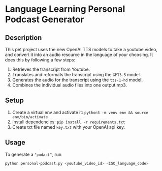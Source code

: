 # Language Learning Personal Podcast Generator

## Description
This pet project uses the new OpenAI TTS models to take a youtube video, and convert it into an audio resource in the language of your choosing. It does this by following a few steps:
1. Retrieves the transcript from Youtube.
2. Translates and reformats the transcript using the `GPT3.5` model.
3. Generates the audio for the transcript using the `tts-1-hd` model.
4. Combines the individual audio files into one output mp3.

## Setup
1. Create a virtual env and activate it: `python3 -m venv env && source env/bin/activate` 
2. install dependencies: `pip install -r requirements.txt`
3. Create txt file named `key.txt` with your OpenAI api key.

## Usage
To generate a `"podast"`, run:
```bash
python personal-podcast.py <youtube_video_id> <ISO_language_code>
```